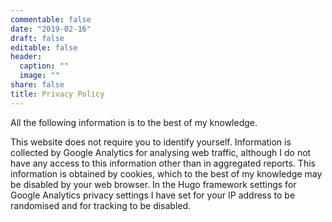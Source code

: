 ```yaml
---
commentable: false
date: "2019-02-16" 
draft: false
editable: false
header:
  caption: ""
  image: ""
share: false
title: Privacy Policy
---
```


All the following information is to the best of my knowledge.

This website does not require you to identify yourself. Information is collected by Google Analytics for analysing web traffic, although I do not have any access to this information other than in aggregated reports. This information is obtained by cookies, which to the best of my knowledge may be disabled by your web browser. In the Hugo framework settings for Google Analytics privacy settings I have set for your IP address to be randomised and for tracking to be disabled.
